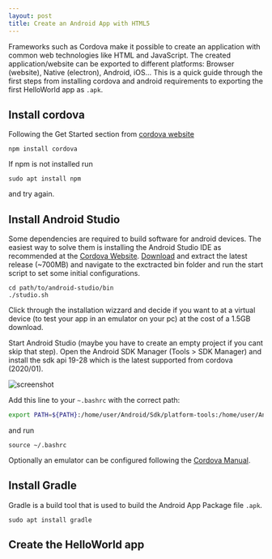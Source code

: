```yaml
---
layout: post
title: Create an Android App with HTML5
---
```


Frameworks such as Cordova make it possible to create an application with common web technologies like HTML and JavaScript.
The created application/website can be exported to different platforms: Browser (website), Native (electron), Android, iOS...
This is a quick guide through the first steps from installing cordova and android requirements to exporting the first HelloWorld app as `.apk`.


## Install cordova

Following the Get Started section from [cordova website](https://cordova.apache.org/)

```shell
npm install cordova
```

If npm is not installed run 

```shell
sudo apt install npm
```

and try again.

## Install Android Studio
Some dependencies are required to build software for android devices. The easiest way to solve them is installing the Android Studio IDE as recommended at the [Cordova Website](https://cordova.apache.org/docs/en/latest/guide/platforms/android/index.html#requirements-and-support).
[Download](https://developer.android.com/studio/#downloads) and extract the latest release (~700MB) and navigate to the exctracted bin folder and run the start script to set some initial configurations.

```shell
cd path/to/android-studio/bin
./studio.sh
```

Click through the installation wizzard and decide if you want to at a virtual device (to test your app in an emulator on your pc) at the cost of a 1.5GB download. 

Start Android Studio (maybe you have to create an empty project if you cant skip that step).
Open the Android SDK Manager (Tools > SDK Manager) and install the sdk api 19-28 which is the latest supported from cordova (2020/01).

![screenshot](img/screen_sdk_api.png)

Add this line to your `~.bashrc` with the correct path:
```bash
export PATH=${PATH}:/home/user/Android/Sdk/platform-tools:/home/user/Android/Sdk/tools
```
and run
```shell
source ~/.bashrc
```

Optionally an emulator can be configured following the [Cordova Manual](https://cordova.apache.org/docs/en/latest/guide/platforms/android/index.html#setting-up-an-emulator).

## Install Gradle

Gradle is a build tool that is used to build the Android App Package file `.apk`.
```shell
sudo apt install gradle
```

## Create the HelloWorld app
